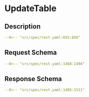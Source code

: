 # UpdateTable

## Description

```yaml
--8<-- "src/spec/rest.yaml:655:656"
```

## Request Schema

```yaml
--8<-- "src/spec/rest.yaml:1468:1494"
```
## Response Schema

```yaml
--8<-- "src/spec/rest.yaml:1495:1511"
```
